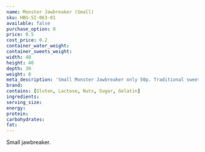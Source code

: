 ```yaml
---
name: Monster Jawbreaker (Small)
sku: HBG-SI-063-01
available: false
purchase_option: 0
price: 0.5
cost_price: 0.2
container_water_weight: 
container_sweets_weight: 
width: 40
height: 40
depth: 30
weight: 0
meta_description: 'Small Monster Jawbreaker only 50p. Traditional sweets and more at Humbugs Confectionery Store. Specialists in satisfying your sweet tooth!'
brand: 
contains: [Gluten, Lactose, Nuts, Sugar, Gelatin]
ingredients: 
serving_size: 
energy: 
protein: 
carbohydrates: 
fat: 
---
```

Small jawbreaker.